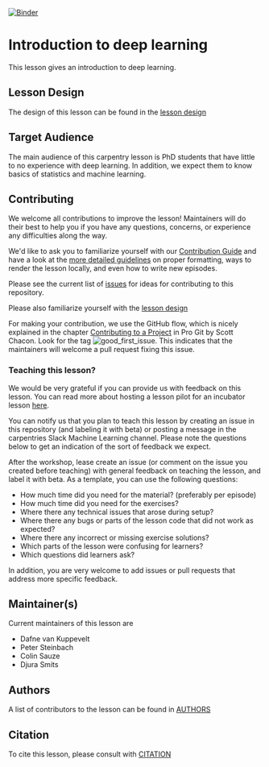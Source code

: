 [![Binder](https://mybinder.org/badge_logo.svg)](https://mybinder.org/v2/gh/carpentries-incubator/deep-learning-intro/scaffolds)

# Introduction to deep learning
This lesson gives an introduction to deep learning.

## Lesson Design
The design of this lesson can be found in the [lesson design](_extras/design.md)

## Target Audience
The main audience of this carpentry lesson is PhD students that have little to no experience with
deep learning. In addition, we expect them to know basics of statistics and machine learning.

## Contributing

We welcome all contributions to improve the lesson! Maintainers will do their best to help you
if you have any questions, concerns, or experience any difficulties along the way.

We'd like to ask you to familiarize yourself with our [Contribution Guide](CONTRIBUTING.md) and
have a look at the [more detailed guidelines][lesson-example] on proper formatting, ways to
render the lesson locally, and even how to write new episodes.

Please see the current list of
[issues](https://github.com/carpentries-incubator/deep-learning_intro/issues)
for ideas for contributing to this repository.

Please also familiarize yourself with the [lesson design](_extras/design.md)

For making your contribution, we use the GitHub flow, which is nicely explained in the
chapter [Contributing to a Project](http://git-scm.com/book/en/v2/GitHub-Contributing-to-a-Project)
in Pro Git by Scott Chacon.
Look for the tag ![good_first_issue](https://img.shields.io/badge/-good%20first%20issue-gold.svg).
This indicates that the maintainers will welcome a pull request fixing this issue.

### Teaching this lesson?
We would be very grateful if you can provide us with feedback on this lesson. You can read more about hosting a lesson pilot for an incubator lesson [here](https://docs.carpentries.org/topic_folders/lesson_development/lesson_pilots.html).

You can notify us that you plan to teach this lesson by creating an issue in this repository (and labeling it with beta) or posting a message in the carpentries Slack Machine Learning channel. Please note the questions below to get an indication of the sort of feedback we expect.

After the workshop, lease create an issue (or comment on the issue you created before teaching) with general feedback on teaching the lesson, and label it with beta. As a template, you can use the following questions:
* How much time did you need for the material? (preferably per episode)
* How much time did you need for the exercises?
* Where there any technical issues that arose during setup?
* Where there any bugs or parts of the lesson code that did not work as expected?
* Where there any incorrect or missing exercise solutions?
* Which parts of the lesson were confusing for learners?
* Which questions did learners ask?

In addition, you are very welcome to add issues or pull requests that address more specific feedback.

## Maintainer(s)

Current maintainers of this lesson are
* Dafne van Kuppevelt
* Peter Steinbach
* Colin Sauze
* Djura Smits


## Authors

A list of contributors to the lesson can be found in [AUTHORS](AUTHORS)

## Citation

To cite this lesson, please consult with [CITATION](CITATION)

[cdh]: https://cdh.carpentries.org
[community-lessons]: https://carpentries.org/community-lessons
[lesson-example]: https://carpentries.github.io/lesson-example
